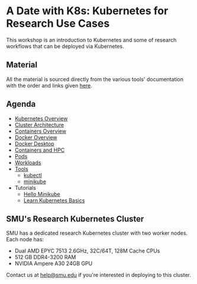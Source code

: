 # A Date with K8s: Kubernetes for Research Use Cases

This workshop is an introduction to Kubernetes and some of research workflows
that can be deployed via Kubernetes.

## Material

All the material is sourced directly from the various tools' documentation with
the order and links given
[here](https://github.com/SouthernMethodistUniversity/k8s_date).

## Agenda

- [Kubernetes Overview](https://kubernetes.io/docs/concepts/overview/)
- [Cluster Architecture](https://kubernetes.io/docs/concepts/architecture/)
- [Containers Overview](https://kubernetes.io/docs/concepts/containers/)
- [Docker Overview](https://docs.docker.com/get-started/overview/)
- [Docker Desktop](https://docs.docker.com/desktop/)
- [Containers and HPC](https://southernmethodistuniversity.github.io/hpc_docs/tutorials/containers/containers.html)
- [Pods](https://kubernetes.io/docs/concepts/workloads/pods/)
- [Workloads](https://kubernetes.io/docs/concepts/workloads/controllers/)
- [Tools](https://kubernetes.io/docs/tasks/tools/)
  - [kubectl](https://kubernetes.io/docs/reference/kubectl/)
  - [minikube](https://minikube.sigs.k8s.io/docs/start/)
- Tutorials
  - [Hello Minikube](https://kubernetes.io/docs/tutorials/hello-minikube/)
  - [Learn Kubernetes Basics](https://kubernetes.io/docs/tutorials/kubernetes-basics/)

## SMU's Research Kubernetes Cluster

SMU has a dedicated research Kubernetes cluster with two worker nodes. Each node
has:

- Dual AMD EPYC 7513 2.6GHz, 32C/64T, 128M Cache CPUs
- 512 GB DDR4-3200 RAM
- NVIDIA Ampere A30 24GB GPU

Contact us at <help@smu.edu> if you're interested in deploying to this cluster.


